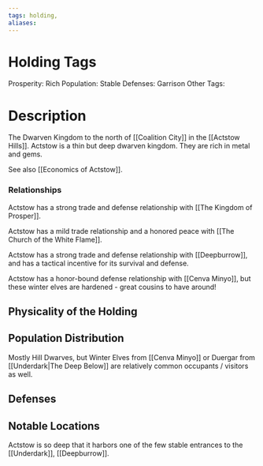 ```yaml
---
tags: holding,
aliases:
---
```


# Holding Tags
Prosperity: Rich
Population: Stable
Defenses: Garrison
Other Tags: 

# Description

The Dwarven Kingdom to the north of [[Coalition City]] in the [[Actstow Hills]]. Actstow is a thin but deep dwarven kingdom. They are rich in metal and gems.

See also [[Economics of Actstow]].

### Relationships
Actstow has a strong trade and defense relationship with [[The Kingdom of Prosper]].

Actstow has a mild trade relationship and a honored peace with [[The Church of the White Flame]].

Actstow has a strong trade and defense relationship with [[Deepburrow]], and has a tactical incentive for its survival and defense.

Actstow has a honor-bound defense relationship with [[Cenva Minyo]], but these winter elves are hardened - great cousins to have around!

## Physicality of the Holding

## Population Distribution
Mostly Hill Dwarves, but Winter Elves from [[Cenva Minyo]] or Duergar from [[Underdark|The Deep Below]] are relatively common occupants / visitors as well.

## Defenses

## Notable Locations
Actstow is so deep that it harbors one of the few stable entrances to the [[Underdark]], [[Deepburrow]].